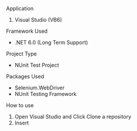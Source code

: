 Application
1. Visual Studio (VB6)

Framework Used
- .NET 6.0 (Long Term Support)

Project Type
- NUnit Test Project

Packages Used
- Selenium.WebDriver
- NUnit Testing Framework

How to use
1.  Open Visual Studio and Click Clone a repository
2. Insert
